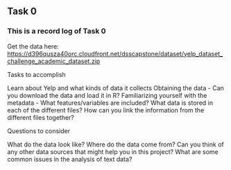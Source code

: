 ## Task 0

### This is a record log of Task 0

Get the data here:
https://d396qusza40orc.cloudfront.net/dsscapstone/dataset/yelp_dataset_challenge_academic_dataset.zip

Tasks to accomplish

Learn about Yelp and what kinds of data it collects
Obtaining the data - Can you download the data and load it in R?
Familiarizing yourself with the metadata - What features/variables are included? What data is stored in each of the different files? How can you link the information from the different files together?

Questions to consider

What do the data look like?
Where do the data come from?
Can you think of any other data sources that might help you in this project?
What are some common issues in the analysis of text data?

